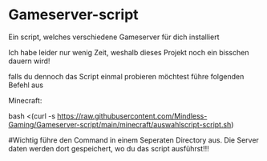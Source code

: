 # Gameserver-script
Ein script, welches verschiedene Gameserver für dich installiert


Ich habe leider nur wenig Zeit, weshalb dieses Projekt noch ein bisschen dauern wird!


falls du dennoch das Script einmal probieren möchtest führe folgenden Befehl aus

Minecraft:

bash <(curl -s https://raw.githubusercontent.com/Mindless-Gaming/Gameserver-script/main/minecraft/auswahlscript-script.sh)




#Wichtig führe den Command in einem Seperaten Directory aus. Die Server daten werden dort gespeichert, wo du das script ausführst!!!
